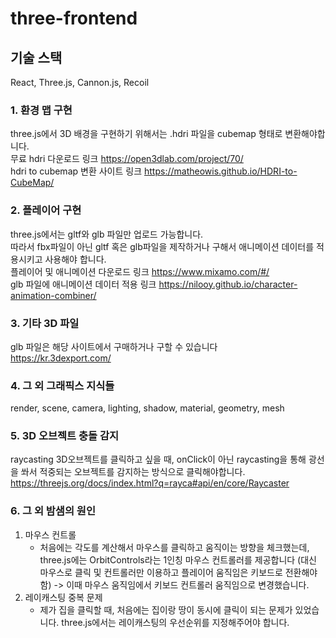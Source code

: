 # three-frontend

## 기술 스택 
React, Three.js, Cannon.js, Recoil

### 1. 환경 맵 구현
three.js에서 3D 배경을 구현하기 위해서는 .hdri 파일을 cubemap 형태로 변환해야합니다.<br/>
무료 hdri 다운로드 링크 https://open3dlab.com/project/70/ <br/>
hdri to cubemap 변환 사이트 링크 https://matheowis.github.io/HDRI-to-CubeMap/<br/>

### 2. 플레이어 구현
three.js에서는 gltf와 glb 파일만 업로드 가능합니다.<br/>
따라서 fbx파일이 아닌 gltf 혹은 glb파일을 제작하거나 구해서 애니메이션 데이터를 적용시키고 사용해야 합니다.<br/>
플레이어 및 애니메이션 다운로드 링크 https://www.mixamo.com/#/<br/>
glb 파일에 애니메이션 데이터 적용 링크 https://nilooy.github.io/character-animation-combiner/<br/>

### 3. 기타 3D 파일
glb 파일은 해당 사이트에서 구매하거나 구할 수 있습니다 <br/>
https://kr.3dexport.com/

### 4. 그 외 그래픽스 지식들
render, scene, camera, lighting, shadow, material, geometry, mesh

### 5. 3D 오브젝트 충돌 감지
raycasting
3D오브젝트를 클릭하고 싶을 때, onClick이 아닌 raycasting을 통해 광선을 쏴서 적중되는 오브젝트를 감지하는 방식으로 클릭해야합니다.
https://threejs.org/docs/index.html?q=rayca#api/en/core/Raycaster

### 6. 그 외 밤샘의 원인
1. 마우스 컨트롤
    - 처음에는 각도를 계산해서 마우스를 클릭하고 움직이는 방향을 체크했는데, three.js에는 OrbitControls라는 1인칭 마우스 컨트롤러를 제공합니다
      (대신 마우스로 클릭 및 컨트롤러만 이용하고 플레이어 움직임은 키보드로 전환해야함) -> 이때 마우스 움직임에서 키보드 컨트롤러 움직임으로 변경했습니다.
2. 레이캐스팅 중복 문제
    - 제가 집을 클릭할 때, 처음에는 집이랑 땅이 동시에 클릭이 되는 문제가 있었습니다. three.js에서는 레이캐스팅의 우선순위를 지정해주어야 합니다.
  



